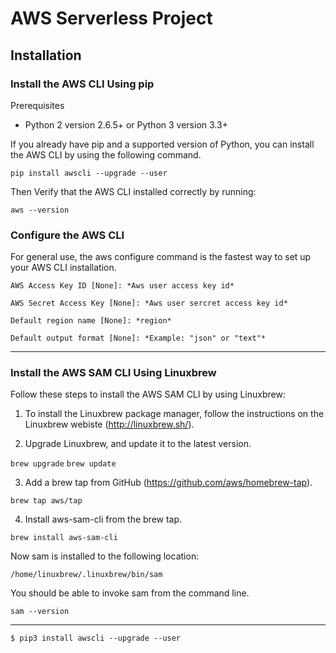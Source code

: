 # AWS Serverless Project

## Installation

### Install the AWS CLI Using pip

Prerequisites

  - Python 2 version 2.6.5+ or Python 3 version 3.3+

If you already have pip and a supported version of Python, you can install the AWS CLI by using the following command.

`pip install awscli --upgrade --user`

Then Verify that the AWS CLI installed correctly by running:

`aws --version`

### Configure the AWS CLI

For general use, the aws configure command is the fastest way to set up your AWS CLI installation.

`AWS Access Key ID [None]: *Aws user access key id*`

`AWS Secret Access Key [None]: *Aws user sercret access key id*`

`Default region name [None]: *region*`

`Default output format [None]: *Example: "json" or "text"*`


---


### Install the AWS SAM CLI Using Linuxbrew

Follow these steps to install the AWS SAM CLI by using Linuxbrew:

1. To install the Linuxbrew package manager, follow the instructions on the Linuxbrew webiste (http://linuxbrew.sh/).

2. Upgrade Linuxbrew, and update it to the latest version.

  `brew upgrade`
  `brew update`

3. Add a brew tap from GitHub (https://github.com/aws/homebrew-tap).

  `brew tap aws/tap `

4. Install aws-sam-cli from the brew tap.

  `brew install aws-sam-cli`

  Now sam is installed to the following location:

  `/home/linuxbrew/.linuxbrew/bin/sam`

  You should be able to invoke sam from the command line.

  `sam --version`

---



  `$ pip3 install awscli --upgrade --user`

